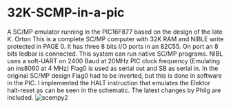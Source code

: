 # 32K-SCMP-in-a-pic
A SC/MP emulator running in the PIC16F877 based on the design of the late K. Orton
This is a complete SC/MP computer with 32K RAM and NIBLE write protected in PAGE 0. It has three 8 bits I/O ports in an 82C55. On port an 8 bits ledbar is connected.
This system can run native SC/MP programs. NIBL uses a soft-UART on 2400 Baud at 20MHz PIC clock frequency (Emulating an ins8060 at 4 MHz)
Flag0 is used as serial out and SB as serial in. In the original SC/MP design Flag0 had to be inverted, but this is done in software in the PIC.
I implemented the HALT instruction that emulates the Elektor halt-reset as can be seen in the schematic. The latest changes by Philg are included.
![scempy2](https://github.com/user-attachments/assets/d5f35d5f-eaa2-4d5f-a04c-a9038ff9e376)
